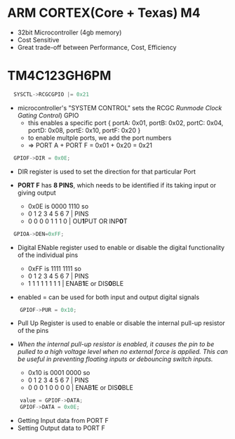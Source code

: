 # ARM CORTEX(Core + Texas) M4

- 32bit Microcontroller (4gb memory)
- Cost Sensitive 
- Great trade-off between Performance, Cost, Efficiency

# TM4C123**GH**6PM

```c
  SYSCTL->RCGCGPIO |= 0x21
```
- microcontroller's "SYSTEM CONTROL" sets the RCGC *Runmode Clock Gating Control*) GPIO
    - this enables a specific port { portA: 0x01, portB: 0x02, portC: 0x04, portD: 0x08, portE: 0x10, portF: 0x20 } 
    - to enable multple ports, we add the port numbers 
    - => PORT A + PORT F = 0x01 + 0x20 = 0x21
```c
  GPIOF->DIR = 0x0E;
```
- DIR register is used to set the direction for that particular Port
- **PORT F** has **8 PINS**, which needs to be identified if its taking input or giving output

    - 0x0E is 0000 1110 so
    - 0 1 2 3 4 5 6 7 | PINS
    - 0 0 0 0 1 1 1 0  | OU**1**PUT OR INP**0**T
    

```c
  GPIOA->DEN=0xFF;
```
- Digital ENable register used to enable or disable the digital functionality of the individual pins

    - 0xFF is 1111 1111 so
    - 0 1 2 3 4 5 6 7 | PINS
    - 1 1 1 1 1 1 1 1  | ENAB**1**E or DIS**0**BLE
- enabled = can be used for both input and output digital signals

```c
    GPIOF->PUR = 0x10;
```
- Pull Up Register is used to enable or disable the internal pull-up resistor of the pins
- *When the internal pull-up resistor is enabled, it causes the pin to be pulled to a high voltage level when no external force is applied. 
This can be useful in preventing floating inputs or debouncing switch inputs.*

    - 0x10 is 0001 0000 so
    - 0 1 2 3 4 5 6 7 | PINS
    - 0 0 0 1 0 0 0 0  | ENAB**1**E or DIS**0**BLE

```c
    value = GPIOF->DATA; 
    GPIOF->DATA = 0x0E; 
```
- Getting Input data from PORT F
- Setting Output data to PORT F
